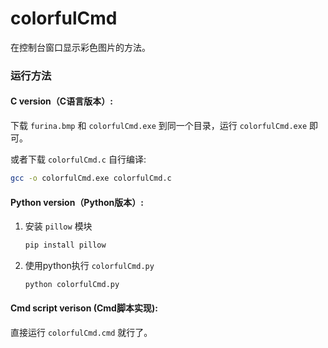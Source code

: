 # colorfulCmd
在控制台窗口显示彩色图片的方法。

### 运行方法
#### C version（C语言版本）: 
下载 `furina.bmp` 和 `colorfulCmd.exe` 到同一个目录，运行 `colorfulCmd.exe` 即可。  

或者下载 `colorfulCmd.c` 自行编译:
   ```bash
   gcc -o colorfulCmd.exe colorfulCmd.c
   ```

  
#### Python version（Python版本）: 
1. 安装 `pillow` 模块
   
   ```bash
   pip install pillow
   ```
2. 使用python执行 `colorfulCmd.py`
   
   ```bash
   python colorfulCmd.py
   ```
#### Cmd script verison (Cmd脚本实现):
直接运行 `colorfulCmd.cmd` 就行了。
